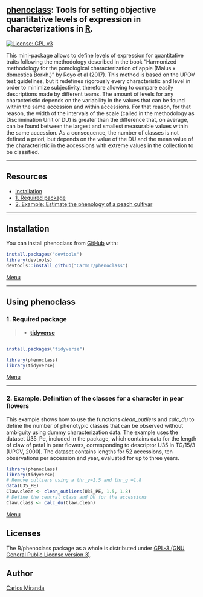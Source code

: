 
<!-- README.md is generated from README.Rmd. Please edit that file -->

## [phenoclass](https://github.com/Carm1r/phenoclass): Tools for setting objective quantitative levels of expression in characterizations in [R](https://www.r-project.org).

[![License: GPL
v3](https://img.shields.io/badge/License-GPLv3-blue.svg)](https://www.gnu.org/licenses/gpl-3.0)

This mini-package allows to define levels of expression for quantitative
traits following the methodology described in the book “Harmonized
methodology for the pomological characterization of apple (Malus x
domestica Borkh.)” by Royo et al (2017). This method is based on the
UPOV test guidelines, but it redefines rigorously every characteristic
and level in order to minimize subjectivity, therefore allowing to
compare easily descriptions made by different teams. The amount of
levels for any characteristic depends on the variability in the values
that can be found within the same accession and within accessions. For
that reason, for that reason, the width of the intervals of the scale
(called in the methodology as Discrimination Unit or DU) is greater than
the difference that, on average, can be found between the largest and
smallest measurable values within the same accession. As a consequence,
the number of classes is not defined a priori, but depends on the value
of the DU and the mean value of the characteristic in the accessions
with extreme values in the collection to be classified.

<div id="menu" />

-----

## Resources

  - [Installation](#Instal)
  - [1. Required package](#P1)
  - [2. Example: Estimate the phenology of a peach cultivar](#P2)

<div id="Instal" />

-----

## Installation

You can install phenoclass from [GitHub](https://github.com/) with:

``` r
install.packages("devtools")
library(devtools)
devtools::install_github("Carm1r/phenoclass")
```

[Menu](#menu)

<div id="P1" />

-----

## Using phenoclass

### 1\. Required package

>   - **[tidyverse](https://CRAN.R-project.org/package=tidyverse)**

``` r

install.packages("tidyverse")

library(phenoclass)
library(tidyverse)

```

[Menu](#menu)

<div id="P2" />

-----

### 2\. Example. Definition of the classes for a character in pear flowers

This example shows how to use the functions *clean\_outliers* and
*calc\_du* to define the number of phenotypic classes that can be
observed without ambiguity using dummy characterization data. The
example uses the dataset U35\_Pe, included in the package, which
contains data for the length of claw of petal in pear flowers,
corresponding to descriptor U35 in TG/15/3 (UPOV, 2000). The dataset
contains lengths for 52 accessions, ten observations per accession and
year, evaluated for up to three years.

``` r
library(phenoclass)
library(tidyverse)
# Remove outliers using a thr_y=1.5 and thr_g =1.8
data(U35_PE)
Claw.clean <- clean_outliers(U35_PE, 1.5, 1.8)
# Define the central class and DU for the accessions
Claw.class <- calc_du(Claw.clean)
```

[Menu](#menu)

## Licenses

The R/phenoclass package as a whole is distributed under [GPL-3 (GNU
General Public License
version 3)](https://www.gnu.org/licenses/gpl-3.0).

## Author

[Carlos Miranda](https://github.com/Carm1r)

